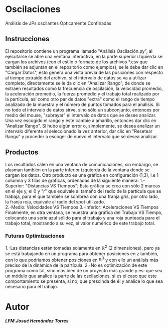 # Oscilaciones
Análisis de JPs oscilantes Ópticamente Confinadas

## Instrucciones
El repositorio contiene un programa llamado "Análisis Oscilación.py", al ejecutarse se abre una ventana interactiva, en la parte superior izquierda se cargan los archivos (con el estilo o formato de los archivos *.csv que también se adjuntan en el repositorio como ejemplos), se le debe dar clic en "Cargar Datos", esto genera una vista previa de las posiciones con respecto al tiempo extraído del archivo, si el intervalo de datos se va a utilizar completo, directamente se le da clic en "Analizar Rango", de donde se extraen resultados como la frecuencia de oscilación, la velocidad promedio, la aceleración promedio, la fuerza promedio y el trabajo total realizado por la partícula, así como otro par de datos "extra" como el rango de tiempo analizado de la muestra y el número de puntos tomados para el análisis.
Si no todo el intervalo de datos sirve, sino sólo un subconjunto, entonces por medio del mouse, "subrayar" el intervalo de datos que se desee analizar.
Una vez escogido el rango y éste cambie a amarillo, entonces dar clic en "Analizar Rango".
Si hubo algún error o, simplemente, se desea analizar un intervalo diferente al seleccionado la vez anterior, dar clic en "Resetear Rango" y proceder a escoger de nuevo el intervalo que se desea analizar.
## Productos
Los resultados salen en una ventana de comunicaciones, sin embargo, se plasman también en la parte inferior izquierda de la ventana donde se cargan los datos.
Otro producto es una gráfica en configuración (1,3), i.e 1 columna y 3 filas de gráficas, ordenadas de la siguiente manera:
  1.-Superior: "Distancias VS Tiempos"; Esta gráfica se crea con sólo 2 marcas en el eje y, el 0 y "r" que equivale al tamaño del radio de la partícula que se trabaja, para el que también se sombrea con una franja gris, por otro lado, la franja roja, equivale al radio del spot utilizado.  
  2.-Medio: Velocidades VS Tiempos
  3.-Inferior: Aceleraciones VS Tiempos
Finalmente, en otra ventana, se muestra una gráfica del Trabajo VS Tiempo, colocando una serie azul sólido para el trabajo y una roja punteada para el trabajo total, mostrando a su vez, el valor numérico de este trabajo total.



###  Futuras Optimizaciones
1.-Las distancias están tomadas solamente en $\mathbb{R}^2$ (2 dimensiones), pero ya se está trabajando en un programa para obtener posiciones en z también, con lo que podríamos obtener posiciones en $\mathbb{R}^3$ y con ello un análisis más preciso de la dinámica de la partícula.
2.-No es optimización de este programa como tal, sino más bien de un proyecto más grande y es: que sea un módulo que analice la parte de las oscilaciones, si es el caso que este comportamiento se presenta, si no, que prescinda de él y analice lo que sea necesario para el trabajo.


# Autor
___LFM.Josué Hernández Torres___
